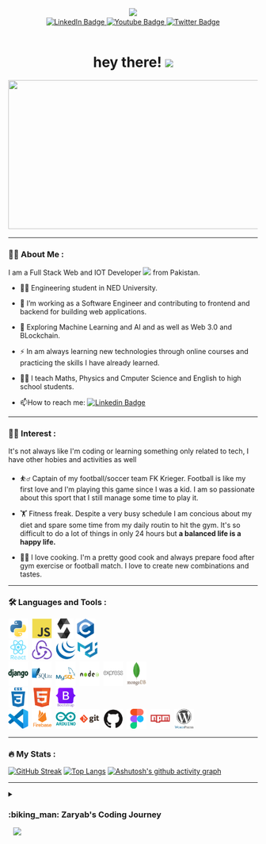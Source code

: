 <div align="center">


  <div id="header" align="center">
    <img src="https://media.giphy.com/media/gjrYDwbjnK8x36xZIO/giphy.gif" width="120"/>
  </div>


  <div id="badges" align="center">
    <a href="your-linkedin-URL">
      <img src="https://img.shields.io/badge/LinkedIn-blue?style=for-the-badge&logo=linkedin&logoColor=white" alt="LinkedIn Badge"/>
    </a>
    <a href="your-youtube-URL">
      <img src="https://img.shields.io/badge/YouTube-red?style=for-the-badge&logo=youtube&logoColor=white" alt="Youtube Badge"/>
    </a>
    <a href="your-twitter-URL">
      <img src="https://img.shields.io/badge/Twitter-blue?style=for-the-badge&logo=twitter&logoColor=white" alt="Twitter Badge"/>
    </a>
  </div>

  <img src="https://komarev.com/ghpvc/?username=itsZed0&style=flat-square&color=blue" alt=""/>
  
  <h1>
    hey there!
    <img src="https://media.giphy.com/media/hvRJCLFzcasrR4ia7z/giphy.gif" width="30px"/>
  </h1>
  
  <div align="center">
    <img src="https://media.giphy.com/media/dWesBcTLavkZuG35MI/giphy.gif" width="600" height="300"/>
  </div>
</div>

---
### :man_technologist: About Me :

I am a Full Stack Web and IOT Developer <img src="https://media.giphy.com/media/WUlplcMpOCEmTGBtBW/giphy.gif" width="30"> from Pakistan.


- :man_student: Engineering student in NED University.

- :telescope: I’m working as a Software Engineer and contributing to frontend and backend for building web applications.

- :robot: Exploring Machine Learning and AI and as well as Web 3.0 and BLockchain.

- :zap: In am always learning new technologies through online courses and practicing the skills I have already learned.

- :man_teacher: I teach Maths, Physics and Cmputer Science and English to high school students.

- :mailbox:How to reach me: [![Linkedin Badge](https://img.shields.io/badge/-kakbar-blue?style=flat&logo=Linkedin&logoColor=white)](your-linkedin-url)

---
### :man_technologist: Interest :
It's not always like I'm coding or learning something only related to tech, I have other hobies and activities as well

- :basketball_man: Captain of my football/soccer team FK Krieger. Football is like my first love and I'm playing this game since I was a kid. I am so passionate about this sport that I still manage some time to play it.

- :weight_lifting: Fitness freak. Despite a very busy schedule I am concious about my diet and spare some time from my daily routin to hit the gym. It's so difficult to do a lot of things in only 24 hours but <strong>a balanced life is a happy life.</strong>

- :man_cook: I love cooking. I'm a pretty good cook and always prepare food after gym exercise or football match. I love to create new combinations and tastes.

---

### :hammer_and_wrench: Languages and Tools :
<div>
  <div>
  <img src="https://github.com/devicons/devicon/blob/master/icons/python/python-original.svg" title="Python" alt="Python" width="40" height="40"/>&nbsp;
  <img src="https://github.com/devicons/devicon/blob/master/icons/javascript/javascript-original.svg" title="Javascript" **alt="Kavascript" width="40" height="40"/>
  <img src="https://github.com/devicons/devicon/blob/master/icons/solidity/solidity-original.svg" title="Solidity" **alt="Solidity" width="40" height="40"/>
   <img src="https://github.com/devicons/devicon/blob/master/icons/c/c-original.svg" title="C-language" alt="C-language" width="40" height="40"/>&nbsp;
  </div>
  
  <div>
  <img src="https://github.com/devicons/devicon/blob/master/icons/react/react-original-wordmark.svg" title="React" alt="React" width="40" height="40"/>&nbsp;
  <img src="https://github.com/devicons/devicon/blob/master/icons/redux/redux-original.svg" title="Redux" alt="Redux " width="40" height="40"/>&nbsp;
  <img src="https://github.com/devicons/devicon/blob/master/icons/jquery/jquery-original.svg" title="jQuery" **alt="jQuery" width="40" height="40"/>
  <img src="https://github.com/devicons/devicon/blob/master/icons/materialui/materialui-original.svg" title="Material UI" alt="Material UI" width="40" height="40"/>&nbsp;
  </div>
  
  <div>
  <img src="https://github.com/devicons/devicon/blob/master/icons/django/django-plain-wordmark.svg" title="Django" alt="Django" width="40" height="50"/>&nbsp;
    <img src="https://github.com/devicons/devicon/blob/master/icons/sqlite/sqlite-original-wordmark.svg" title="SQLite" **alt="SQLite" width="40" height="50"/>&nbsp;
     <img src="https://github.com/devicons/devicon/blob/master/icons/mysql/mysql-original-wordmark.svg" title="MySQL"  alt="MySQL" width="40" height="50"/>&nbsp;
    <img src="https://github.com/devicons/devicon/blob/master/icons/nodejs/nodejs-original-wordmark.svg" title="NodeJS" alt="NodeJS" width="40" height="50"/>&nbsp;
    <img src="https://github.com/devicons/devicon/blob/master/icons/express/express-original-wordmark.svg" title="Express" **alt="Express" width="40" height="50"/>&nbsp;
     <img src="https://github.com/devicons/devicon/blob/master/icons/mongodb/mongodb-original-wordmark.svg" title="MongoDB" **alt="MongoDB" width="40" height="50"/>&nbsp;
  </div>
  
  <div>
  <img src="https://github.com/devicons/devicon/blob/master/icons/css3/css3-plain-wordmark.svg"  title="CSS3" alt="CSS" width="40" height="40"/>&nbsp;
  <img src="https://github.com/devicons/devicon/blob/master/icons/html5/html5-original.svg" title="HTML5" alt="HTML" width="40" height="40"/>&nbsp;
   <img src="https://github.com/devicons/devicon/blob/master/icons/bootstrap/bootstrap-original-wordmark.svg" title="Bootstrap"  alt="Bootstrap" width="40" height="40"/>&nbsp;
  </div>
  

  
  <div>
  <img src="https://github.com/devicons/devicon/blob/master/icons/vscode/vscode-original.svg" title="VS Code" alt="VS Code" width="40" height="40"/>&nbsp;
  <img src="https://github.com/devicons/devicon/blob/master/icons/firebase/firebase-plain-wordmark.svg" title="Firebase" alt="Firebase" width="40" height="40"/>&nbsp;
  <img src="https://github.com/devicons/devicon/blob/master/icons/arduino/arduino-original-wordmark.svg" title="Arduino" alt="Arduino" width="40" height="40"/>&nbsp;
  <img src="https://github.com/devicons/devicon/blob/master/icons/git/git-original-wordmark.svg" title="Git" **alt="Git" width="40" height="40"/>&nbsp;
  <img src="https://github.com/devicons/devicon/blob/master/icons/github/github-original.svg" title="Github" **alt="Github" width="40" height="40"/>&nbsp;
  <img src="https://github.com/devicons/devicon/blob/master/icons/figma/figma-original.svg" title="Figma" **alt="Figma" width="40" height="40"/>&nbsp;
  <img src="https://github.com/devicons/devicon/blob/master/icons/npm/npm-original-wordmark.svg" title="npm" **alt="npm" width="40" height="40"/>&nbsp;
  <img src="https://github.com/devicons/devicon/blob/master/icons/wordpress/wordpress-original.svg" title="WordPress" **alt="WordPress" width="40" height="40"/>&nbsp;
  </div>
</div>

---

### :fire: My Stats :
[![GitHub Streak](http://github-readme-streak-stats.herokuapp.com?user=ZaryabAhmed22&theme=vue)](https://git.io/streak-stats)
[![Top Langs](https://github-readme-stats.vercel.app/api/top-langs/?username=ZaryabAhmed22&layout=compact&theme=vue&border_color=59d49e)](https://github.com/anuraghazra/github-readme-stats)
[![Ashutosh's github activity graph](https://github-readme-activity-graph.cyclic.app/graph?username=ZaryabAhmed22&theme=vue&custom_title=Zaryab's%20Github%20activity&hide_border=true&radius=5)](https://github.com/ashutosh00710/github-readme-activity-graph)

---
<details>
  <summary><h3> :biking_man: Zaryab's Coding Journey</h3><img src="https://media.giphy.com/media/l4KhQo2MESJkc6QbS/giphy.gif" width="30" style="margin-left:10px"></summary>
  First of all, I am not a native Computer Science student. I am a telecommunications engeering undergrad. I started my coding journey when I was unable to   be enrolled in any CS program in any of the reputable Universities throughout the city. The idea of online learning and innovating your own path and       knowing the success strories of numerious people on youtube and other Social Media platforms like LinkedIn, gave me enought strength to start my learning   outney as a self taught pogrammer.<img src="https://media.giphy.com/media/mTPjPA6SSXgTsnZ1Dh/giphy.gif" width="600" height="300"/>
</details>
